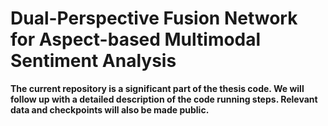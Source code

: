 # Dual-Perspective Fusion Network for Aspect-based Multimodal Sentiment Analysis




**The current repository is a significant part of the thesis code. We will follow up with a detailed description of the code running steps. Relevant data and checkpoints will also be made public.**
